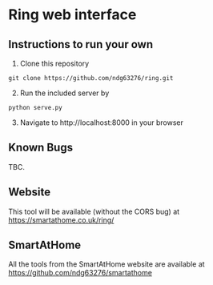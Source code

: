 # Ring web interface

## Instructions to run your own
1. Clone this repository
```
git clone https://github.com/ndg63276/ring.git
```
2. Run the included server by
```
python serve.py
```
3. Navigate to http://localhost:8000 in your browser

## Known Bugs
TBC.

## Website
This tool will be available (without the CORS bug) at https://smartathome.co.uk/ring/

## SmartAtHome
All the tools from the SmartAtHome website are available at https://github.com/ndg63276/smartathome
